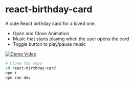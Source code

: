 # react-birthday-card

A cute React birthday card for a loved one.
- Open and Close Animation
- Music that starts playing when the user opens the card
- Toggle button to play/pause music

[![Demo Video](http://img.youtube.com/vi/IceIVRIAOME/0.jpg)](http://www.youtube.com/watch?v=YOUTUBE_VIDEO_ID_HERE)

```bash
# Clone the repo
cd react-birthday-card
npm i
npm run dev
```


